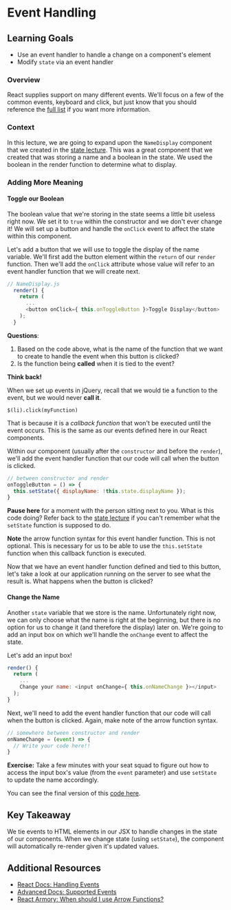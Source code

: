 # Event Handling

## Learning Goals
- Use an event handler to handle a change on a component's element
- Modify `state` via an event handler

### Overview
React supplies support on many different events. We'll focus on a few of the common events, keyboard and click, but just know that you should reference the [full list](https://reactjs.org/docs/events.html#supported-events) if you want more information.

### Context
In this lecture, we are going to expand upon the `NameDisplay` component that we created in the [state lecture](state.md). This was a great component that we created that was storing a name and a boolean in the state. We used the boolean in the render function to determine what to display.

### Adding More Meaning
#### Toggle our Boolean
The boolean value that we're storing in the state seems a little bit useless right now. We set it to `true` within the constructor and we don't ever change it! We will set up a button and handle the `onClick` event to affect the state within this component.

Let's add a button that we will use to toggle the display of the name variable. We'll first add the button element within the `return` of our `render` function. Then we'll add the `onClick` attribute whose value will refer to an event handler function that we will create next.

```javascript
// NameDisplay.js
  render() {
    return (
      ...
      <button onClick={ this.onToggleButton }>Toggle Display</button>
    );
  }
```

**Questions**:
1. Based on the code above, what is the name of the function that we want to create to handle the event when this button is clicked?
2. Is the function being **called** when it is tied to the event?

**Think back!**

When we set up events in jQuery, recall that we would tie a function to the event, but we would never **call it**.

 `$(li).click(myFunction)`

That is because it is a _callback function_ that won't be executed until the event occurs. This is the same as our events defined here in our React components.


Within our component (usually after the `constructor` and before the `render`), we'll add the event handler function that our code will call when the button is clicked.  

```javascript
// between constructor and render
onToggleButton = () => {
  this.setState({ displayName: !this.state.displayName });
}
```

**Pause here** for a moment with the person sitting next to you. What is this code doing? Refer back to the [state lecture](state.md) if you can't remember what the `setState` function is supposed to do.

**Note** the arrow function syntax for this event handler function. This is not optional. This is necessary for us to be able to use the `this.setState` function when this callback function is executed.

Now that we have an event handler function defined and tied to this button, let's take a look at our application running on the server to see what the result is. What happens when the button is clicked?

#### Change the Name
Another `state` variable that we store is the name. Unfortunately right now, we can only choose what the name is right at the beginning, but there is no option for us to change it (and therefore the display) later on. We're going to add an input box on which we'll handle the `onChange` event to affect the state.

Let's add an input box!

```javascript
render() {
  return (
    ...
    Change your name: <input onChange={ this.onNameChange }></input>
  );
}
```

Next, we'll need to add the event handler function that our code will call when the button is clicked. Again, make note of the arrow function syntax.

```javascript
// somewhere between constructor and render
onNameChange = (event) => {
  // Write your code here!!
}
```

**Exercise:** Take a few minutes with your seat squad to figure out how to access the input box's value (from the  `event` parameter) and use `setState` to update the name accordingly.


You can see the final version of this [code here](https://codepen.io/adadev/pen/ELpvyM?editors=0011).

## Key Takeaway
We tie events to HTML elements in our JSX to handle changes in the state of our components. When we change state (using `setState`), the component will automatically re-render given it's updated values.

## Additional Resources
- [React Docs: Handling Events](https://reactjs.org/docs/handling-events.html)
- [Advanced Docs: Supported Events](https://reactjs.org/docs/events.html#supported-events)
- [React Armory: When should I use Arrow Functions?](https://reactarmory.com/answers/when-to-use-arrow-functions)
